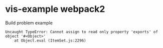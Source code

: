 # vis-example webpack2 

Build problem example

```
Uncaught TypeError: Cannot assign to read only property 'exports' of object '#<Object>'
    at Object.eval (ItemSet.js:2296)
```
